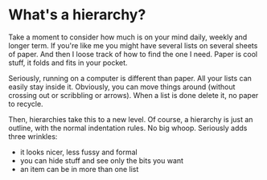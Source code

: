 # What's a hierarchy?

Take a moment to consider how much is on your mind daily, weekly and longer term. If you're like me you might have several lists on several sheets of paper. And then I loose track of how to find the one I need. Paper is cool stuff, it folds and fits in your pocket.

Seriously, running on a computer is different than paper. All your lists can easily stay inside it. Obviously, you can move things around (without crossing out or scribbling or arrows). When a list is done delete it, no paper to recycle.

Then, hierarchies take this to a new level. Of course, a hierarchy is just an outline, with the normal indentation rules. No big whoop. Seriously adds three wrinkles:

- it looks nicer, less fussy and formal
- you can hide stuff and see only the bits you want
- an item can be in more than one list
